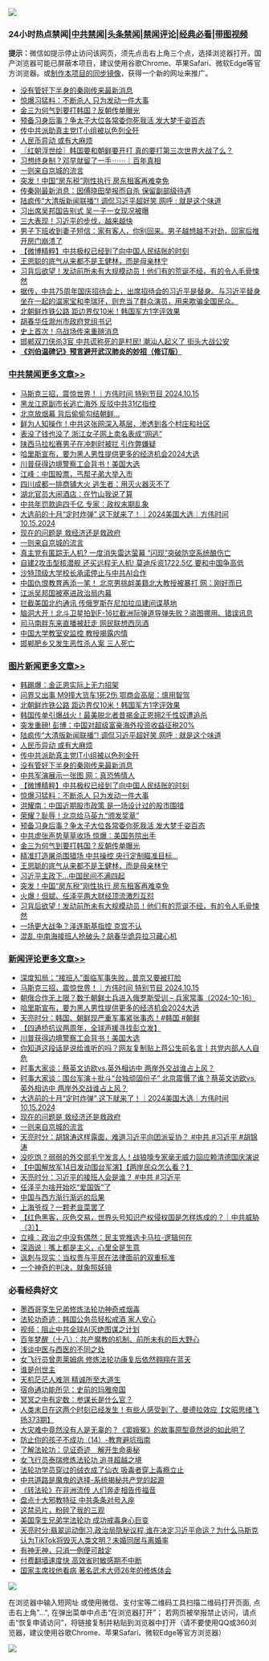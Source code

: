 ![](https://raw.githubusercontent.com/jsvpn/jsproxy/dev/64photo/fqnews-qr.jpg)

<div id="tt">
<h3>24小时热点禁闻|<a href="#%E4%B8%AD%E5%85%B1%E7%A6%81%E9%97%BB%E6%9B%B4%E5%A4%9A%E6%96%87%E7%AB%A0">中共禁闻</a>|<a href="#%E5%9B%BE%E7%89%87%E6%96%B0%E9%97%BB%E6%9B%B4%E5%A4%9A%E6%96%87%E7%AB%A0">头条禁闻</a>|<a href="#%E6%96%B0%E9%97%BB%E8%AF%84%E8%AE%BA%E6%9B%B4%E5%A4%9A%E6%96%87%E7%AB%A0">禁闻评论|<a href="#%E5%BF%85%E7%9C%8B%E7%BB%8F%E5%85%B8%E5%A5%BD%E6%96%87">经典必看</a>|<a href="https://696153.xyz/3" target="_blank">带图视频</a></h3>
<div><b>提示：</b>微信如提示停止访问该网页，须先点击右上角三个点，选择浏览器打开。国产浏览器可能已屏蔽本项目，建议使用谷歌Chrome、苹果Safari、微软Edge等官方浏览器。或<a href="%E5%88%B6%E4%BD%9Cgit%E7%A6%81%E9%97%BB%E9%95%9C%E5%83%8F.md">制作本项目的同步镜像</a>，获得一个新的网址来推广。</div>
<ul>

<li><a href="/topimagenews/20241015/2101946.md">没有管好下半身的秦刚传来最新消息</a></li>
<li><a href="/topimagenews/20241015/2101905.md">惊爆习猛料：不断杀人 只为发动一件大事</a></li>
<li><a href="/topimagenews/20241015/2101877.md">金三为何气到要打韩国？反朝传单曝光</a></li>
<li><a href="/topimagenews/20241015/2101879.md">预备习身后事？争太子大位各常委你死我活 发大梦千姿百态</a></li>
<li><a href="/topimagenews/20241015/2101947.md">传中共派助真主党IT小组被以色列全歼</a></li>
<li><a href="/topimagenews/20241015/2102080.md">人民币异动 或有大麻烦</a></li>
<li><a href="/cbnews/20241015/2101953.md">〖红朝浮世绘〗韩国要和朝鲜要开打 真的要打第三次世界大战了么？</a></li>
<li><a href="/sohnews/20241015/2102082.md">习想终身制？邓早就留了一手⋯⋯｜百年真相</a></li>
<li><a href="/comments/20241015/2102118.md">一则来自京城的流言</a></li>
<li><a href="/topimagenews/20241015/2101852.md">突发！中国“房东税”刚性执行 房东租客再难幸免</a></li>
<li><a href="/ccpdope/20241015/2102084.md">传秦刚最新消息：因傅晓田举报而自杀 保留副部级待遇</a></li>
<li><a href="/topimagenews/20241015/2102131.md">陆疯传“大清版新闻联播”! 调侃习近平超好笑 网呼 : 就是这个味道</a></li>
<li><a href="/cnnews/20241015/2101890.md">习出席吴邦国告别式 吴一子一女现况被曝</a></li>
<li><a href="/cnnews/20241015/2102016.md">三大表现！习近平的步伐，越来越快</a></li>
<li><a href="/baitai/20241015/2101956.md">男子下班收到妻子短信：家有客人，你别回来。男子越想越不对劲，回家后推开房门崩溃了</a></li>
<li><a href="/topimagenews/20241015/2101937.md">【微博精粹】中共极权已经到了向中国人民结账的时刻</a></li>
<li><a href="/topimagenews/20241015/2101854.md">王思聪的底气从来都不是王健林，而是母亲林宁</a></li>
<li><a href="/topimagenews/20241015/2101829.md">习背后欲望！发动前所未有大规模动员！他们有的荒诞不经，有的令人毛骨悚然</a></li>
<li><a href="/sohnews/20241015/2101955.md">据传，中共75周年国庆招待会上，出席招待会的习近平是替身。与习近平替身坐在一起的温家宝和李瑞环，则充当了群众演员，用来欺骗全国民众。</a></li>
<li><a href="/topimagenews/20241015/2102167.md">北朝鲜炸铁公路 距边界仅10米！韩国军方1字评效果</a></li>
<li><a href="/baitai/20241015/2102068.md">胡春华任滁州市政府党组书记</a></li>
<li><a href="/worldnews/20241015/2101987.md">史上首次！乌战场传来重磅消息</a></li>
<li><a href="/cnnews/20241015/2102014.md">邯郸双刀侠杀3官 中共谎称死的是村民! 潮汕人起义了 街头大战公安</a></li>
<li><b><a href="/comments/20200207/1272816.md" target="_blank">《刘伯温碑记》预言避开武汉肺炎的妙招（修订版）</a></b></li>
</ul>
</div>

<div class="catlist">
<h3><a href="/cbnews/" target="_blank">中共禁闻</a><span><a href="/cbnews/" target="_blank" rel="nofollow">更多文章>></a></span></h3>
<ul>
<li><a href="/comments/20241016/2102290.md" target="_blank">马斯克三招，震惊世界！｜方伟时间 特别节目 2024.10.15</a></li>
<li><a href="/cbnews/20241016/2102287.md" target="_blank">黑龙江原副市长逃亡海外 反驳中共31亿指控</a></li>
<li><a href="/cbnews/20241016/2102286.md" target="_blank">北京放烟幕 背后偷偷勾结朝鲜…</a></li>
<li><a href="/cbnews/20241016/2102285.md" target="_blank">鲜为人知操作！中共这张网深入基层，渗透到各个村庄和社区</a></li>
<li><a href="/cbnews/20241016/2102284.md" target="_blank">表没了钱也没了 浙江女子网上卖名表成“网逃”</a></li>
<li><a href="/cbnews/20241016/2102283.md" target="_blank">陕西马拉松赛男子在冲刺时被拦 引作弊嫌疑</a></li>
<li><a href="/comments/20241016/2102273.md" target="_blank">哈里斯宣布，要为黑人男性提供更多的经济机会2024大选</a></li>
<li><a href="/comments/20241016/2102214.md" target="_blank">川普获得边境警察工会背书！美国大选</a></li>
<li><a href="/cbnews/20241016/2102205.md" target="_blank">江峰：中国股票，丐帮子弟大举入市</a></li>
<li><a href="/cbnews/20241015/2102135.md" target="_blank">四川成都一排商铺大火 逃生者：用灭火器灭不了</a></li>
<li><a href="/cbnews/20241015/2102134.md" target="_blank">湖北官员大闹酒店：在竹山我说了算</a></li>
<li><a href="/cbnews/20241015/2102133.md" target="_blank">中共年罚款逾四千亿 专家：政权末期乱象</a></li>
<li><a href="/comments/20241015/2102130.md" target="_blank">大选前的十月“定时炸弹” 这下就来了！｜2024美国大选｜方伟时间 10.15.2024</a></li>
<li><a href="/comments/20241015/2102119.md" target="_blank">现在的问题是 救经济还是救政府</a></li>
<li><a href="/comments/20241015/2102118.md" target="_blank">一则来自京城的流言</a></li>
<li><a href="/cbnews/20241015/2102112.md" target="_blank">真主党有匿踪无人机? 一度消失雷达萤幕 “闪现”突破防空系统酿伤亡</a></li>
<li><a href="/cbnews/20241015/2102111.md" target="_blank">自建2攻击型核潜舰 还买远程无人机! 莫迪斥资1722.5亿 要和中国争高低</a></li>
<li><a href="/cbnews/20241015/2102110.md" target="_blank">沙特顶级大学校长承诺停止与中共AI合作</a></li>
<li><a href="/cbnews/20241015/2102107.md" target="_blank">中国仇恨教育再添一笔！ 北京男挑衅美籍北大教授被暴打 网：刚好而已</a></li>
<li><a href="/cbnews/20241015/2102081.md" target="_blank">江派吴邦国被塞进政治局内幕</a></li>
<li><a href="/cbnews/20241015/2102034.md" target="_blank">拦截美国北约通讯 传俄罗斯在尼加拉瓜建间谍基地</a></li>
<li><a href="/cbnews/20241015/2102033.md" target="_blank">脑洞大开！北斗卫星拍到F-16拦截洲际弹道导弹失败？盗图挪用、错误讯息</a></li>
<li><a href="/cbnews/20241015/2102032.md" target="_blank">司马南胖东来直播被赶走 网民联想西凤酒</a></li>
<li><a href="/cbnews/20241015/2102031.md" target="_blank">中国大学教室安监控 教授揭露内情</a></li>
<li><a href="/cbnews/20241015/2102030.md" target="_blank">邯郸肥乡又发生恶性杀人案 三人死亡</a></li>

</ul>
</div>
<div class="catlist">
<h3><a href="/topimagenews/" target="_blank">图片新闻</a><span><a href="/topimagenews/" target="_blank" rel="nofollow">更多文章>></a></span></h3>
<ul>
<li><a href="/topimagenews/20241016/2102294.md" target="_blank">韩踢爆：金正恩实际上无力招架</a></li>
<li><a href="/topimagenews/20241016/2102217.md" target="_blank">问界又出事 M9撞大货车1死2伤 鄂商会高层：慎用智驾</a></li>
<li><a href="/topimagenews/20241015/2102167.md" target="_blank">北朝鲜炸铁公路 距边界仅10米！韩国军方1字评效果</a></li>
<li><a href="/topimagenews/20241015/2102166.md" target="_blank">韩国传单引爆战火！最美脱北者昔揭金正恩拥2千性奴遭追杀</a></li>
<li><a href="/topimagenews/20241015/2102132.md" target="_blank">突发重磅! 彭博：中国对超级富豪海外投资收益征税20%</a></li>
<li><a href="/topimagenews/20241015/2102131.md" target="_blank">陆疯传“大清版新闻联播”! 调侃习近平超好笑 网呼 : 就是这个味道</a></li>
<li><a href="/topimagenews/20241015/2102080.md" target="_blank">人民币异动 或有大麻烦</a></li>
<li><a href="/topimagenews/20241015/2101947.md" target="_blank">传中共派助真主党IT小组被以色列全歼</a></li>
<li><a href="/topimagenews/20241015/2101946.md" target="_blank">没有管好下半身的秦刚传来最新消息</a></li>
<li><a href="/topimagenews/20241015/2101945.md" target="_blank">中共军演展示一张图 网：真恐怖情人</a></li>
<li><a href="/topimagenews/20241015/2101937.md" target="_blank">【微博精粹】中共极权已经到了向中国人民结账的时刻</a></li>
<li><a href="/topimagenews/20241015/2101905.md" target="_blank">惊爆习猛料：不断杀人 只为发动一件大事</a></li>
<li><a href="/topimagenews/20241015/2101904.md" target="_blank">洪耀南：中国近期股市政策 是一场设计过的股市围猎</a></li>
<li><a href="/topimagenews/20241015/2101880.md" target="_blank">荣耀？耻辱！北京给马英九“颁发奖章”</a></li>
<li><a href="/topimagenews/20241015/2101879.md" target="_blank">预备习身后事？争太子大位各常委你死我活 发大梦千姿百态</a></li>
<li><a href="/topimagenews/20241015/2101878.md" target="_blank">中共虚张声势草草收场 惊爆：美国务院出手</a></li>
<li><a href="/topimagenews/20241015/2101877.md" target="_blank">金三为何气到要打韩国？反朝传单曝光</a></li>
<li><a href="/topimagenews/20241015/2101855.md" target="_blank">精准打造屠杀围猎场 中共操控 央行定制瞄准目标…</a></li>
<li><a href="/topimagenews/20241015/2101854.md" target="_blank">王思聪的底气从来都不是王健林，而是母亲林宁</a></li>
<li><a href="/topimagenews/20241015/2101853.md" target="_blank">习近平主政下…中国民间不满四起</a></li>
<li><a href="/topimagenews/20241015/2101852.md" target="_blank">突发！中国“房东税”刚性执行 房东租客再难幸免</a></li>
<li><a href="/topimagenews/20241015/2101830.md" target="_blank">火爆！但斌、任泽平两大财经顶流激烈互怼</a></li>
<li><a href="/topimagenews/20241015/2101829.md" target="_blank">习背后欲望！发动前所未有大规模动员！他们有的荒诞不经，有的令人毛骨悚然</a></li>
<li><a href="/topimagenews/20241015/2101810.md" target="_blank">一场更大战争？泽连斯基指控 克宫不认</a></li>
<li><a href="/topimagenews/20241015/2101803.md" target="_blank">混乱 中南海接班人抢破头？胡春华诡异拉习藏心机</a></li>

</ul>
</div>
<div class="catlist">
<h3><a href="/comments/" target="_blank">新闻评论</a><span><a href="/comments/" target="_blank" rel="nofollow">更多文章>></a></span></h3>
<ul>
<li><a href="/comments/20241016/2102295.md" target="_blank">深度知局；“接班人”面临军事失败，普京又要被打脸</a></li>
<li><a href="/comments/20241016/2102290.md" target="_blank">马斯克三招，震惊世界！｜方伟时间 特别节目 2024.10.15</a></li>
<li><a href="/comments/20241016/2102278.md" target="_blank">朝俄合作无上限？数千朝鲜士兵进入俄罗斯受训 &#8211; 兵家常事（2024-10-16）</a></li>
<li><a href="/comments/20241016/2102273.md" target="_blank">哈里斯宣布，要为黑人男性提供更多的经济机会2024大选</a></li>
<li><a href="/comments/20241016/2102248.md" target="_blank">天亮时分：韩国、朝鲜现严重军事紧张事态！#韩国 #朝鲜</a></li>
<li><a href="/comments/20241016/2102235.md" target="_blank">【四通桥抗议两周年，全球声援寻找彭立发】</a></li>
<li><a href="/comments/20241016/2102214.md" target="_blank">川普获得边境警察工会背书！美国大选</a></li>
<li><a href="/comments/20241015/2102188.md" target="_blank">你知道这段话是说给谁听的吗？网友复制贴上蒋公生前名言！共党内部人人自危</a></li>
<li><a href="/comments/20241015/2102182.md" target="_blank">时事大家谈：蔡英文访欧vs.英外相访中 两岸外交战谁占上风？</a></li>
<li><a href="/comments/20241015/2102181.md" target="_blank">时事大家谈：围台军演＋批斗“台独顽固份子” 北京震慑了谁？蔡英文访欧vs.英外相访中 两岸外交战谁占上风？</a></li>
<li><a href="/comments/20241015/2102130.md" target="_blank">大选前的十月“定时炸弹” 这下就来了！｜2024美国大选｜方伟时间 10.15.2024</a></li>
<li><a href="/comments/20241015/2102119.md" target="_blank">现在的问题是 救经济还是救政府</a></li>
<li><a href="/comments/20241015/2102118.md" target="_blank">一则来自京城的流言</a></li>
<li><a href="/comments/20241015/2102102.md" target="_blank">天亮时分：胡锦涛这样露面，难道习近平向团派妥协？ #中共 #习近平 #胡锦涛</a></li>
<li><a href="/comments/20241015/2102087.md" target="_blank">没吃饱？弱弱的外交部毛宁发言人！战狼嚎专家毫无威力回应赖清德国庆演说</a></li>
<li><a href="/comments/20241015/2102057.md" target="_blank">【中国解放军14日发动围台军演】【两岸民众怎么看？】</a></li>
<li><a href="/comments/20241015/2102022.md" target="_blank">天亮时分：习近平的接班人会是谁？ #中共 #习近平</a></li>
<li><a href="/comments/20241015/2102008.md" target="_blank">任泽平为啥开始吃“爱国饭”了</a></li>
<li><a href="/comments/20241015/2102007.md" target="_blank">中国与西方渐行渐远的后果</a></li>
<li><a href="/comments/20241015/2101989.md" target="_blank">上海爷叔？一颗老韭菜罢了</a></li>
<li><a href="/comments/20241015/2101974.md" target="_blank">【红色黑客，灰色交易，世界头号知识产权侵权国是怎样炼成的？｜中共威胁（3）】</a></li>
<li><a href="/comments/20241015/2101939.md" target="_blank">立峰：政治之中没有偶然：民主党推选卡马拉-逻辑何在</a></li>
<li><a href="/comments/20241015/2101887.md" target="_blank">深涵说｜嘴上都是主义，心里全是生意</a></li>
<li><a href="/comments/20241015/2101886.md" target="_blank">讽刺与现实：当权贵与平民在法律面前的双重标准</a></li>
<li><a href="/comments/20241015/2101884.md" target="_blank">一个神奇的判决，就象照妖镜</a></li>

</ul>
</div>

<div class="catlist">
<h3>必看经典好文</h3>
<ul>
<li><a href="/topimagenews/20210214/1487270.md" target="_blank">墨西哥孪生兄弟修炼法轮功神奇戒烟毒</a></li>
<li><a href="/comments/20220710/1756469.md" target="_blank">法轮功奇迹：韩国公务员轻松戒酒 家人安心</a></li>
<li><a href="/comments/20201221/1451945.md" target="_blank">视频：阻止中共全球AI灭绝图谋之计划</a></li>
<li><a href="/comments/20240704/2058130.md" target="_blank">百年梦醒（十八）：共产魔教的机制、前所未有的巨大野心</a></li>
<li><a href="/comments/20210819/1609103.md" target="_blank">浅谈中医与西医的不同之处</a></li>
<li><a href="/cnnews/20210512/1544604.md" target="_blank">女飞行员曾患莱姆病 修炼法轮功康复后依然翱翔在蓝天</a></li>
<li><a href="/comments/20240825/2079044.md" target="_blank">谁是创世主</a></li>
<li><a href="/comments/20210302/1496716.md" target="_blank">天机茫茫人难测 精诚所至大道生</a></li>
<li><a href="/cbnews/20180711/970353.md" target="_blank">宿命通功能所见：史前的玛雅帝国</a></li>
<li><a href="/tculture/20200812/1378929.md" target="_blank">冥冥之中有定数：参谋长是什么官？</a></li>
<li><a href="/sohnews/20240811/2073215.md" target="_blank">人类末日在这两个时刻已经发生！有些人感受到了、曼德拉效应【文昭思绪飞扬373期】</a></li>
<li><a href="/lifebaike/20210511/1544066.md" target="_blank">大灾难中竟然没有人是无辜的？《窦娥冤》的故事原型竟然说的如此明了</a></li>
<li><a href="/comments/20231003/1941694.md" target="_blank">防止你的孩子不成功（14）-教育避坑指南</a></li>
<li><a href="/comments/20200307/1289968.md" target="_blank">了解法轮功：见证奇迹　解开生命奥秘</a></li>
<li><a href="/topimagenews/20210720/1544658.md" target="_blank">女飞行员泰瑞修炼法轮功 追寻超越之境</a></li>
<li><a href="/comments/20210317/1506773.md" target="_blank">法轮功学员穿过的绒衣成了仙衣 吸毒者穿上毒瘾立止</a></li>
<li><a href="/comments/20181209/1044543.md" target="_blank">中共道路是魔鬼的选择-系统揭秘共产党的起源</a></li>
<li><a href="/comments/20210509/1542786.md" target="_blank">《转法轮》在非洲流传 人们奔走相告传福音</a></li>
<li><a href="/cbnews/20190701/1151453.md" target="_blank">盘点十大邪教特征 中共条条对号入座</a></li>
<li><a href="/yule/20210123/1473216.md" target="_blank">这禁忌片，粉碎了我的三观</a></li>
<li><a href="/comments/20210509/1542373.md" target="_blank">美国孪生兄弟学法轮功 成功戒毒身心巨变</a></li>
<li><a href="/cbnews/20220620/1747851.md" target="_blank">天亮时分:翡翠运动倒习,政治局隐秘议程,谁在决定习近平命运？为什么马斯克认为TikTok将毁灭人类文明？未婚同居与离婚率</a></li>
<li><a href="/tculture/20120628/34899.md" target="_blank">有神无神，只消一例便可敲定</a></li>
<li><a href="/comments/20210630/1485911.md" target="_blank">付费翻墙速度快 高效省时敏感期不中断</a></li>
<li><a href="/cbnews/20220514/1732764.md" target="_blank">国家主席找他看病 著名武术大师26年的修炼体会</a></li>

</ul>
</div>

![](https://raw.githubusercontent.com/jsvpn/jsproxy/dev/64photo/fqnews-qr.jpg)

在浏览器中输入短网址 或使用微信、支付宝等二维码工具扫描二维码打开页面, 点击右上角"...", 在弹出菜单中点击“在浏览器打开”； 若网页被举报禁止访问，请点击“恢复申请访问”，将链接复制并粘贴到浏览器中打开（请不要使用QQ或360浏览器，建议使用谷歌Chrome、苹果Safari、微软Edge等官方浏览器）

![](https://raw.githubusercontent.com/jsvpn/jsproxy/dev/64photo/wx.jpg)